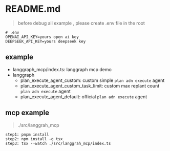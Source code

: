 # README.md

> before debug all example , please create .env file in the root

```
# .env
OPENAI_API_KEY=yours open ai key
DEEPSEEK_API_KEY=yours deepseek key
```

##  example
- langgraph_mcp/index.ts: langgraph mcp demo 
- langgraph
  - plan_execute_agent_custom: custom simple `plan adn execute` agent
  - plan_execute_agent_custom_task_limit: custom  max replant count  `plan adn execute` agent
  - plan_execute_agent_default: official  `plan adn execute` agent

## mcp example
> ./src/langgrah_mcp
```
step1: pnpm install
step2: npm install -g tsx
step3: tsx --watch ./src/langgrah_mcp/index.ts 
```
